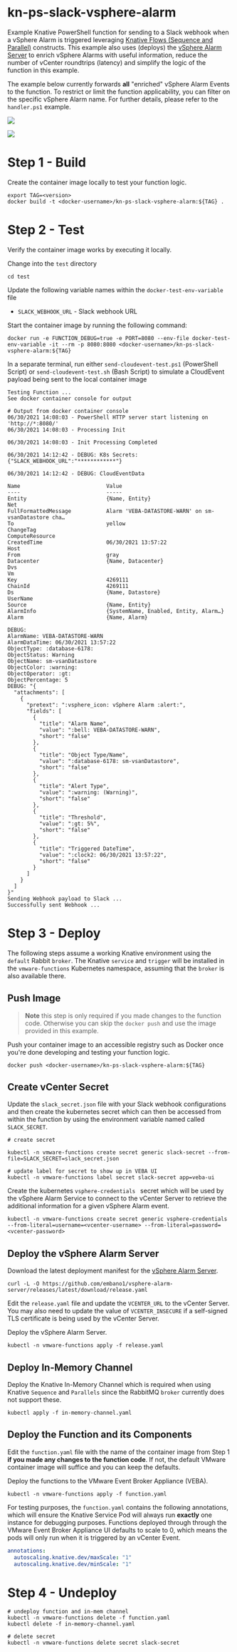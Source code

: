 # kn-ps-slack-vsphere-alarm

Example Knative PowerShell function for sending to a Slack webhook when a vSphere Alarm is triggered leveraging [Knative Flows (Sequence and Parallel)](https://knative.dev/docs/eventing/flows/) constructs. This example also uses (deploys) the [vSphere Alarm Server](https://github.com/embano1/vsphere-alarm-server) to enrich vSphere Alarms with useful information, reduce the number of vCenter roundtrips (latency) and simplify the logic of the function in this example.

The example below currently forwards **all** "enriched" vSphere Alarm Events to the function. To restrict or limit the function applicability, you can filter on the specific vSphere Alarm name. For further details, please refer to the `handler.ps1` example.

![](screenshots/enhanced-vsphere-alarm-slack-1.png)

![](screenshots/enhanced-vsphere-alarm-slack-2.png)

# Step 1 - Build


Create the container image locally to test your function logic.

```
export TAG=<version>
docker build -t <docker-username>/kn-ps-slack-vsphere-alarm:${TAG} .
```

# Step 2 - Test

Verify the container image works by executing it locally.

Change into the `test` directory
```console
cd test
```

Update the following variable names within the `docker-test-env-variable` file

* `SLACK_WEBHOOK_URL` - Slack webhook URL

Start the container image by running the following command:

```console
docker run -e FUNCTION_DEBUG=true -e PORT=8080 --env-file docker-test-env-variable -it --rm -p 8080:8080 <docker-username>/kn-ps-slack-vsphere-alarm:${TAG}
```

In a separate terminal, run either `send-cloudevent-test.ps1` (PowerShell Script) or `send-cloudevent-test.sh` (Bash Script) to simulate a CloudEvent payload being sent to the local container image

```console
Testing Function ...
See docker container console for output

# Output from docker container console
06/30/2021 14:08:03 - PowerShell HTTP server start listening on 'http://*:8080/'
06/30/2021 14:08:03 - Processing Init

06/30/2021 14:08:03 - Init Processing Completed

06/30/2021 14:12:42 - DEBUG: K8s Secrets:
{"SLACK_WEBHOOK_URL":"************"}

06/30/2021 14:12:42 - DEBUG: CloudEventData

Name                           Value
----                           -----
Entity                         {Name, Entity}
Net
FullFormattedMessage           Alarm 'VEBA-DATASTORE-WARN' on sm-vsanDatastore cha…
To                             yellow
ChangeTag
ComputeResource
CreatedTime                    06/30/2021 13:57:22
Host
From                           gray
Datacenter                     {Name, Datacenter}
Dvs
Vm
Key                            4269111
ChainId                        4269111
Ds                             {Name, Datastore}
UserName
Source                         {Name, Entity}
AlarmInfo                      {SystemName, Enabled, Entity, Alarm…}
Alarm                          {Name, Alarm}

DEBUG:
AlarmName: VEBA-DATASTORE-WARN
AlarmDataTime: 06/30/2021 13:57:22
ObjectType: :database-6178:
ObjectStatus: Warning
ObjectName: sm-vsanDatastore
ObjectColor: :warning:
ObjectOperator: :gt:
ObjectPercentage: 5
DEBUG: "{
  "attachments": [
    {
      "pretext": ":vsphere_icon: vSphere Alarm :alert:",
      "fields": [
        {
          "title": "Alarm Name",
          "value": ":bell: VEBA-DATASTORE-WARN",
          "short": "false"
        },
        {
          "title": "Object Type/Name",
          "value": ":database-6178: sm-vsanDatastore",
          "short": "false"
        },
        {
          "title": "Alert Type",
          "value": ":warning: (Warning)",
          "short": "false"
        },
        {
          "title": "Threshold",
          "value": ":gt: 5%",
          "short": "false"
        },
        {
          "title": "Triggered DateTime",
          "value": ":clock2: 06/30/2021 13:57:22",
          "short": "false"
        }
      ]
    }
  ]
}"
Sending Webhook payload to Slack ...
Successfully sent Webhook ...
```

# Step 3 - Deploy

The following steps assume a working Knative environment using the
`default` Rabbit `broker`. The Knative `service` and `trigger` will be installed in the
`vmware-functions` Kubernetes namespace, assuming that the `broker` is also available there.

## Push Image

> **Note** this step is only required if you made changes to the function code. Otherwise you can skip the `docker push` and use the image provided in this example.

Push your container image to an accessible registry such as Docker once you're done developing and testing your function logic.

```console
docker push <docker-username>/kn-ps-slack-vsphere-alarm:${TAG}
```

## Create vCenter Secret

Update the `slack_secret.json` file with your Slack webhook configurations and then create the kubernetes secret which can then be accessed from within the function by using the environment variable named called `SLACK_SECRET`.

```console
# create secret

kubectl -n vmware-functions create secret generic slack-secret --from-file=SLACK_SECRET=slack_secret.json

# update label for secret to show up in VEBA UI
kubectl -n vmware-functions label secret slack-secret app=veba-ui
```

Create the kubernetes `vsphere-credentials ` secret which will be used by the vSphere Alarm Service to connect to the vCenter Server to retrieve the additional information for a given vSphere Alarm event.

```console
kubectl -n vmware-functions create secret generic vsphere-credentials --from-literal=username=<vcenter-username> --from-literal=password=<vcenter-password>
```

## Deploy the vSphere Alarm Server

Download the latest deployment manifest for the [vSphere Alarm Server](https://github.com/embano1/vsphere-alarm-server).

```console
curl -L -O https://github.com/embano1/vsphere-alarm-server/releases/latest/download/release.yaml
```

Edit the `release.yaml` file and update the `VCENTER_URL` to the vCenter Server. You may also need to update the value of `VCENTER_INSECURE` if a self-signed TLS certificate is being used by the vCenter Server.

Deploy the vSphere Alarm Server.
```console
kubectl -n vmware-functions apply -f release.yaml
```

## Deploy In-Memory Channel

Deploy the Knative In-Memory Channel which is required when using Knative `Sequence` and `Parallels` since the RabbitMQ `broker` currently does not support these.

```console
kubectl apply -f in-memory-channel.yaml
```

## Deploy the Function and its Components

Edit the `function.yaml` file with the name of the container image from Step 1 **if you made any changes to the function code**. If not, the default VMware container image will suffice and you can keep the defaults.

Deploy the functions to the VMware Event Broker Appliance (VEBA).

```console
kubectl -n vmware-functions apply -f function.yaml
```

For testing purposes, the `function.yaml` contains the following annotations, which will ensure the Knative Service Pod will always run **exactly** one instance for debugging purposes. Functions deployed through through the VMware Event Broker Appliance UI defaults to scale to 0, which means the pods will only run when it is triggered by an vCenter Event.

```yaml
annotations:
  autoscaling.knative.dev/maxScale: "1"
  autoscaling.knative.dev/minScale: "1"
```

# Step 4 - Undeploy

```console
# undeploy function and in-mem channel
kubectl -n vmware-functions delete -f function.yaml
kubectl delete -f in-memory-channel.yaml

# delete secret
kubectl -n vmware-functions delete secret slack-secret
```